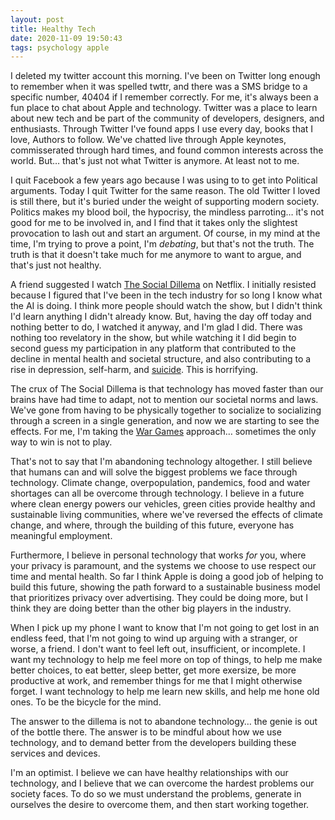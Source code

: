 ```yaml
---
layout: post
title: Healthy Tech
date: 2020-11-09 19:50:43
tags: psychology apple
---
```


I deleted my twitter account this morning. I've been on Twitter long enough to remember when it was spelled twttr, and there was a SMS bridge to a specific number, 40404 if I remember correctly. For me, it's always been a fun place to chat about Apple and technology. Twitter was a place to learn about new tech and be part of the community of developers, designers, and enthusiasts. Through Twitter I've found apps I use every day, books that I love, Authors to follow. We've chatted live through Apple keynotes, commisserated through hard times, and found common interests across the world. But… that's just not what Twitter is anymore. At least not to me. 

I quit Facebook a few years ago because I was using to to get into Political arguments. Today I quit Twitter for the same reason. The old Twitter I loved is still there, but it's buried under the weight of supporting modern society. Politics makes my blood boil, the hypocrisy, the mindless parroting… it's not good for me to be involved in, and I find that it takes only the slightest provocation to lash out and start an argument. Of course, in my mind at the time, I'm trying to prove a point, I'm *debating*, but that's not the truth. The truth is that it doesn't take much for me anymore to want to argue, and that's just not healthy. 

A friend suggested I watch [The Social Dillema](https://www.thesocialdilemma.com) on Netflix. I initially resisted because I figured that I've been in the tech industry for so long I know what the AI is doing. I think more people should watch the show, but I didn't think I'd learn anything I didn't already know. But, having the day off today and nothing better to do, I watched it anyway, and I'm glad I did. There was nothing too revelatory in the show, but while watching it I did begin to second guess my participation in any platform that contributed to the decline in mental health and societal structure, and also contributing to a rise in depression, self-harm, and [suicide](https://www.cdc.gov/nchs/products/databriefs/db362.htm). This is horrifying.

The crux of The Social Dillema is that technology has moved faster than our brains have had time to adapt, not to mention our societal norms and laws. We've gone from having to be physically together to socialize to socializing through a screen in a single generation, and now we are starting to see the effects. For me, I'm taking the [War Games](https://en.wikipedia.org/wiki/WarGames) approach… sometimes the only way to win is not to play. 

That's not to say that I'm abandoning technology altogether. I still believe that humans can and will solve the biggest problems we face through technology. Climate change, overpopulation, pandemics, food and water shortages can all be overcome through technology. I believe in a future where clean energy powers our vehicles, green cities provide healthy and sustainable living communities, where we've reversed the effects of climate change, and where, through the building of this future, everyone has meaningful employment. 

Furthermore, I believe in personal technology that works *for* you, where your privacy is paramount, and the systems we choose to use respect our time and mental health. So far I think Apple is doing a good job of helping to build this future, showing the path forward to a sustainable business model that prioritizes privacy over advertising. They could be doing more, but I think they are doing better than the other big players in the industry. 

When I pick up my phone I want to know that I'm not going to get lost in an endless feed, that I'm not going to wind up arguing with a stranger, or worse, a friend. I don't want to feel left out, insufficient, or incomplete. I want my technology to help me feel more on top of things, to help me make better choices, to eat better, sleep better, get more exersize, be more productive at work, and remember things for me that I might otherwise forget. I want technology to help me learn new skills, and help me hone old ones. To be the bicycle for the mind. 

The answer to the dillema is not to abandone technology… the genie is out of the bottle there. The answer is to be mindful about how we use technology, and to demand better from the developers building these services and devices. 

I'm an optimist. I believe we can have healthy relationships with our technology, and I believe that we can overcome the hardest problems our society faces. To do so we must understand the problems, generate in ourselves the desire to overcome them, and then start working together. 
